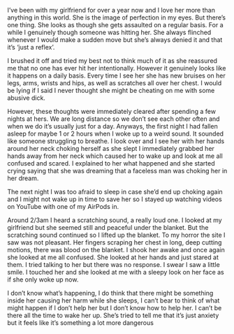 I’ve been with my girlfriend for over a year now and I love her more than anything in this world. She is the image of perfection in my eyes. But there’s one thing. She looks as though she gets assaulted on a regular basis. For a while I genuinely though someone was hitting her. She always flinched whenever I would make a sudden move but she’s always denied it and that it’s ‘just a reflex’.

I brushed it off and tried my best not to think much of it as she reassured me that no one has ever hit her intentionally. However it genuinely looks like it happens on a daily basis. Every time I see her she has new bruises on her legs, arms, wrists and hips, as well as scratches all over her chest. I would be lying if I said I never thought she might be cheating on me with some abusive dick.

However, these thoughts were immediately cleared after spending a few nights at hers. We are long distance so we don’t see each other often and when we do it’s usually just for a day. Anyways, the first night I had fallen asleep for maybe 1 or 2 hours when I woke up to a weird sound. It sounded like someone struggling to breathe. I look over and I see her with her hands around her neck choking herself as she slept I immediately grabbed her hands away from her neck which caused her to wake up and look at me all confused and scared. I explained to her what happened and she started crying saying that she was dreaming that a faceless man was choking her in her dream.

The next night I was too afraid to sleep in case she’d end up choking again and I might not wake up in time to save her so I stayed up watching videos on YouTube with one of my AirPods in.

Around 2/3am I heard a scratching sound, a really loud one. I looked at my girlfriend but she seemed still and peaceful under the blanket.  But the scratching sound continued so I lifted up the blanket. To my horror the site I saw was not pleasant. Her fingers scraping her chest in long, deep cutting motions, there was blood on the blanket. I shook her awake and once again she looked at me all confused. She looked at her hands and just stared at them. I tried talking to her but there was no response. I swear I saw a little smile. I touched her and she looked at me with a sleepy look on her face as if she only woke up now.

I don’t know what’s happening, I do think that there might be something inside her causing her harm while she sleeps, I can’t bear to think of what might happen if I don’t help her but I don’t know how to help her. I can’t be there all the time to wake her up. She’s tried to tell me that it’s just anxiety but it feels like it’s something a lot more dangerous